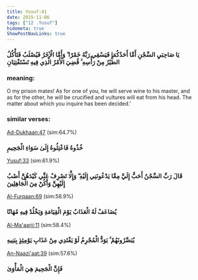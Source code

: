 ```yaml
---
title: Yusuf:41
date: 2015-11-06
tags: ["12 .Yusuf"]
hidemeta: true 
ShowPostNavLinks: true 
---
```

### يَا صَاحِبَيِ السِّجْنِ أَمَّا أَحَدُكُمَا فَيَسْقِي رَبَّهُ خَمْرًا ۖ وَأَمَّا الْآخَرُ فَيُصْلَبُ فَتَأْكُلُ الطَّيْرُ مِنْ رَأْسِهِ ۚ قُضِيَ الْأَمْرُ الَّذِي فِيهِ تَسْتَفْتِيَانِ
### meaning: 
O my prison mates! As for one of you, he will serve wine to his master, and as for the other, he will be crucified and vultures will eat from his head. The matter about which you inquire has been decided.’
### similar verses: 

[Ad-Dukhaan:47](/44/47) (sim:64.7%)

### خُذُوهُ فَاعْتِلُوهُ إِلَىٰ سَوَاءِ الْجَحِيمِ

[Yusuf:33](/12/33) (sim:61.9%)

### قَالَ رَبِّ السِّجْنُ أَحَبُّ إِلَيَّ مِمَّا يَدْعُونَنِي إِلَيْهِ ۖ وَإِلَّا تَصْرِفْ عَنِّي كَيْدَهُنَّ أَصْبُ إِلَيْهِنَّ وَأَكُنْ مِنَ الْجَاهِلِينَ

[Al-Furqaan:69](/25/69) (sim:58.9%)

### يُضَاعَفْ لَهُ الْعَذَابُ يَوْمَ الْقِيَامَةِ وَيَخْلُدْ فِيهِ مُهَانًا

[Al-Ma'aarij:11](/70/11) (sim:58.4%)

### يُبَصَّرُونَهُمْ ۚ يَوَدُّ الْمُجْرِمُ لَوْ يَفْتَدِي مِنْ عَذَابِ يَوْمِئِذٍ بِبَنِيهِ

[An-Naazi'aat:39](/79/39) (sim:57.6%)

### فَإِنَّ الْجَحِيمَ هِيَ الْمَأْوَىٰ
